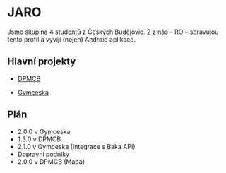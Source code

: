# JARO
Jsme skupina 4 studentů z Českých Budějovic.
2 z nás – RO – spravujou tento profil a vyvíjí (nejen) Android aplikace.

## Hlavní projekty

- [DPMCB](https://github.com/jaro-jaro/DPMCB)

- [Gymceska](https://github.com/jaro-jaro/gymceska-mobile)

## Plán

- 2.0.0 v Gymceska
- 1.3.0 v DPMCB
- 2.1.0 v Gymceska (Integrace s Baka API)
- Dopravní podniky
- 2.0.0 v DPMCB (Mapa)
